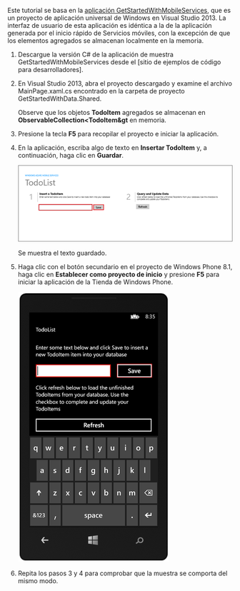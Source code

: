 
Este tutorial se basa en la [aplicación GetStartedWithMobileServices](http://go.microsoft.com/fwlink/p/?LinkID=510826), que es un proyecto de aplicación universal de Windows en Visual Studio 2013. La interfaz de usuario de esta aplicación es idéntica a la de la aplicación generada por el inicio rápido de Servicios móviles, con la excepción de que los elementos agregados se almacenan localmente en la memoria.

1. Descargue la versión C# de la aplicación de muestra GetStartedWithMobileServices desde el [sitio de ejemplos de código para desarrolladores]. 

2. En Visual Studio 2013, abra el proyecto descargado y examine el archivo MainPage.xaml.cs encontrado en la carpeta de proyecto GetStartedWithData.Shared.

   	Observe que los objetos **TodoItem** agregados se almacenan en **ObservableCollection&lt;TodoItem&gt** en memoria.

3. Presione la tecla **F5** para recopilar el proyecto e iniciar la aplicación.

4. En la aplicación, escriba algo de texto en **Insertar TodoItem** y, a continuación, haga clic en **Guardar**.

   	![](./media/mobile-services-windows-universal-dotnet-download-project/mobile-quickstart-startup.png)

   	Se muestra el texto guardado.

5. Haga clic con el botón secundario en el proyecto de Windows Phone 8.1, haga clic en **Establecer como proyecto de inicio** y presione **F5** para iniciar la aplicación de la Tienda de Windows Phone.

	![](./media/mobile-services-windows-universal-dotnet-download-project/mobile-quickstart-startup-wp8.png)

6. Repita los pasos 3 y 4 para comprobar que la muestra se comporta del mismo modo.

<!---HONumber=August15_HO6-->